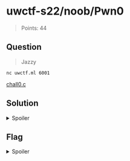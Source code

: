 # uwctf-s22/noob/Pwn0

> Points: 44

## Question

> Jazzy

`nc uwctf.ml 6001`

[chall0.c](attachments/Pwn0/chall0.c)

## Solution

<details>
  <summary>Spoiler</summary>

Based on the message that greets you upon entering the hint command (as well as the source code), we probably need to overflow a buffer in the program:

```
Welcome to Buffer Overflow 0
Can you hack me?
```

A good first thing to try with buffer overflows is overflowing the buffer (😛). In this case, that's actually all that's needed! Typing `AAAAAAAAAAAAAAAAAAAAA` and pressing enter immediately prints the flag.

</details>

## Flag

<details>
  <summary>Spoiler</summary>

`uwctf{buff3r0v3rf10w0_3f8361abc77504c5}`

</details>
